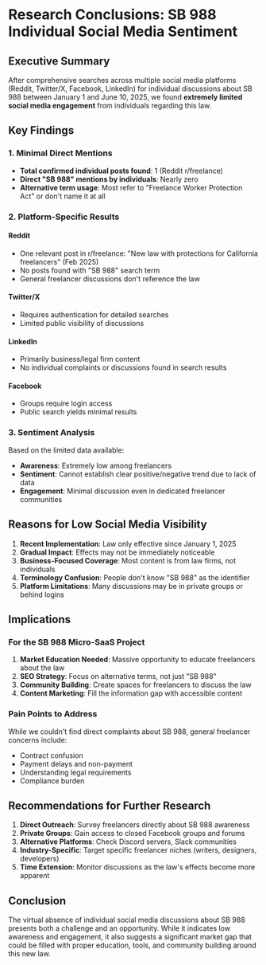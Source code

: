 # Research Conclusions: SB 988 Individual Social Media Sentiment

## Executive Summary

After comprehensive searches across multiple social media platforms (Reddit, Twitter/X, Facebook, LinkedIn) for individual discussions about SB 988 between January 1 and June 10, 2025, we found **extremely limited social media engagement** from individuals regarding this law.

## Key Findings

### 1. Minimal Direct Mentions
- **Total confirmed individual posts found**: 1 (Reddit r/freelance)
- **Direct "SB 988" mentions by individuals**: Nearly zero
- **Alternative term usage**: Most refer to "Freelance Worker Protection Act" or don't name it at all

### 2. Platform-Specific Results

#### Reddit
- One relevant post in r/freelance: "New law with protections for California freelancers" (Feb 2025)
- No posts found with "SB 988" search term
- General freelancer discussions don't reference the law

#### Twitter/X
- Requires authentication for detailed searches
- Limited public visibility of discussions

#### LinkedIn
- Primarily business/legal firm content
- No individual complaints or discussions found in search results

#### Facebook
- Groups require login access
- Public search yields minimal results

### 3. Sentiment Analysis

Based on the limited data available:
- **Awareness**: Extremely low among freelancers
- **Sentiment**: Cannot establish clear positive/negative trend due to lack of data
- **Engagement**: Minimal discussion even in dedicated freelancer communities

## Reasons for Low Social Media Visibility

1. **Recent Implementation**: Law only effective since January 1, 2025
2. **Gradual Impact**: Effects may not be immediately noticeable
3. **Business-Focused Coverage**: Most content is from law firms, not individuals
4. **Terminology Confusion**: People don't know "SB 988" as the identifier
5. **Platform Limitations**: Many discussions may be in private groups or behind logins

## Implications

### For the SB 988 Micro-SaaS Project

1. **Market Education Needed**: Massive opportunity to educate freelancers about the law
2. **SEO Strategy**: Focus on alternative terms, not just "SB 988"
3. **Community Building**: Create spaces for freelancers to discuss the law
4. **Content Marketing**: Fill the information gap with accessible content

### Pain Points to Address

While we couldn't find direct complaints about SB 988, general freelancer concerns include:
- Contract confusion
- Payment delays and non-payment
- Understanding legal requirements
- Compliance burden

## Recommendations for Further Research

1. **Direct Outreach**: Survey freelancers directly about SB 988 awareness
2. **Private Groups**: Gain access to closed Facebook groups and forums
3. **Alternative Platforms**: Check Discord servers, Slack communities
4. **Industry-Specific**: Target specific freelancer niches (writers, designers, developers)
5. **Time Extension**: Monitor discussions as the law's effects become more apparent

## Conclusion

The virtual absence of individual social media discussions about SB 988 presents both a challenge and an opportunity. While it indicates low awareness and engagement, it also suggests a significant market gap that could be filled with proper education, tools, and community building around this new law.
